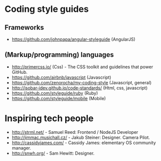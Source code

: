 # Coding style guides
## Frameworks
- https://github.com/johnpapa/angular-styleguide (AngularJS)

## (Markup/programming) languages
- http://primercss.io/ (Css) - The CSS toolkit and guidelines that power GitHub.
- https://github.com/airbnb/javascript (Javascript) 
- https://github.com/zenorocha/my-coding-style (Javascript, general) 
- http://isobar-idev.github.io/code-standards/ (Html, css, javascript) 
- https://github.com/styleguide/ruby (Ruby) 
- https://github.com/styleguide/mobile (Mobile)


# Inspiring tech people
- http://strml.net/ - Samuel Reed: Frontend / NodeJS Developer
- http://jimmac.musichall.cz/ - Jakub Steiner: Designer. Camera Pilot.
- http://cassidyjames.com/ - Cassidy James: elementary OS community manager.
- http://snwh.org/ - Sam Hewitt: Designer.

